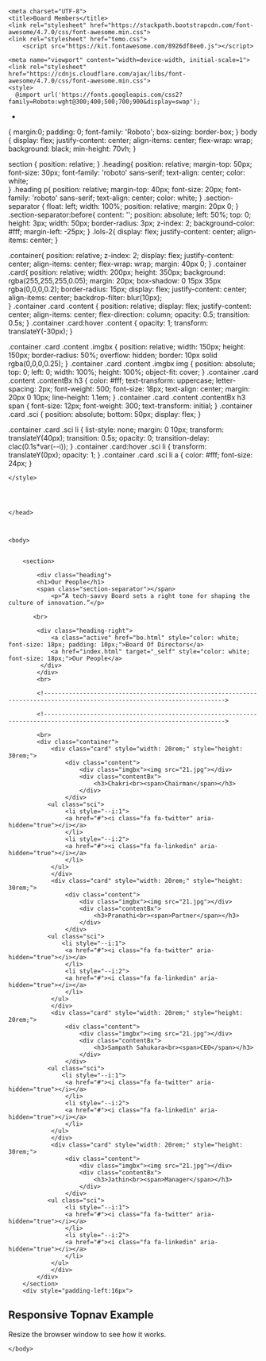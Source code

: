 <!DOCTYPE HTML>
<html lang="8">
<head>
    
    <meta charset="UTF-8">
    <title>Board Members</title>
    <link rel="stylesheet" href="https://stackpath.bootstrapcdn.com/font-awesome/4.7.0/css/font-awesome.min.css">
    <link rel="stylesheet" href="temo.css">
        <script src="https://kit.fontawesome.com/8926df8ee0.js"></script>
    
    <meta name="viewport" content="width=device-width, initial-scale=1">
    <link rel="stylesheet" href="https://cdnjs.cloudflare.com/ajax/libs/font-awesome/4.7.0/css/font-awesome.min.css">
    <style>
      @import url('https://fonts.googleapis.com/css2?family=Roboto:wght@300;400;500;700;900&display=swap');
* 
{
    margin:0;
    padding: 0;
    font-family: 'Roboto';
    box-sizing: border-box;
}
body
{
    display: flex;
    justify-content: center;
    align-items: center;
    flex-wrap: wrap;
    background: black;
    min-height: 70vh;
}


section
{
  position: relative;
}
.heading{
    position: relative;
    margin-top: 50px;
    font-size: 30px;
    font-family: 'roboto' sans-serif;
    text-align: center;
    color: white;  
}
.heading p{
    position: relative;
    margin-top: 40px;
    font-size: 20px;
    font-family: 'roboto' sans-serif;
    text-align: center;
    color: white; 
}
.section-separator {
	float: left;
	width: 100%;
	position: relative;
	margin: 20px 0;
}
.section-separator:before{
	content: '';
	position: absolute;
	left: 50%;
	top: 0;
	height: 3px;
	width: 50px;
	border-radius: 3px;
	z-index: 2;
	background-color: #fff;
	margin-left: -25px;
}
.lols-2{
     display: flex;
    justify-content: center;
    align-items: center;
}


.container{
    position: relative;
    z-index: 2;
    display: flex;
    justify-content: center;
    align-items: center;
    flex-wrap: wrap;
    margin: 40px 0;
}
.container .card{
    position: relative;
    width: 200px;
    height: 350px;
    background: rgba(255,255,255,0.05);
    margin: 20px;
    box-shadow: 0 15px 35px rgba(0,0,0,0.2);
    border-radius: 15px;
    display: flex;
    justify-content: center;
    align-items: center;
    backdrop-filter: blur(10px);  
}
.container .card .content
{
    position: relative;
    display: flex;
    justify-content: center;
    align-items: center;
    flex-direction: column;
    opacity: 0.5;
    transition: 0.5s;
}
.container .card:hover .content
{
    opacity: 1;
    transform: translateY(-30px);
}

.container .card .content .imgbx
{
    position: relative;
    width: 150px;
    height: 150px;
    border-radius: 50%;
    overflow: hidden;
    border: 10px solid rgba(0,0,0,0.25);
}
.container .card .content .imgbx img
{
    position: absolute;
    top: 0;
    left: 0;
    width: 100%;
    height: 100%;
    object-fit: cover;
}
.container .card .content .contentBx h3
{
    color: #fff;
    text-transform: uppercase;
    letter-spacing: 2px;
    font-weight: 500;
    font-size: 18px;
    text-align: center;
    margin: 20px 0 10px;
    line-height: 1.1em;
}
.container .card .content .contentBx h3 span
{
    font-size: 12px;
    font-weight: 300;
    text-transform: initial;
}
.container .card .sci
{
    position: absolute;
    bottom: 50px;
    display: flex;
}

.container .card .sci li
{
    list-style: none;
    margin: 0 10px;
    transform: translateY(40px);
    transition: 0.5s;
    opacity: 0;
    transition-delay: clac(0.1s*var(--i));
}
.container .card:hover .sci li
{
    transform: translateY(0px);
    opacity: 1;
}
.container .card .sci li a 
{
    color: #fff;
    font-size: 24px;
}


      
    </style>

        


    </head>



    <body>  
        

        <section>
            
            <div class="heading">
            <h1>Our People</h1>
            <span class="section-separator"></span>
                <p>“A tech-savvy Board sets a right tone for shaping the culture of innovation.”</p>  
                
           <br>
            
            <div class="heading-right">
                <a class="active" href="bo.html" style="color: white; font-size: 18px; padding: 10px;">Board Of Directors</a>
                <a href="index.html" target="_self" style="color: white; font-size: 18px;">Our People</a>
             </div>
            </div>
            <br>

            <!------------------------------------------------------------------------------------------------------------------------->
            
            <!------------------------------------------------------------------------------------------------------------------------->
            
            <br>
            <div class="container">
                <div class="card" style="width: 20rem;" style="height: 30rem;">
                    <div class="content">
                        <div class="imgbx"><img src="21.jpg"></div>
                        <div class="contentBx">
                            <h3>Chakri<br><span>Chairman</span></h3>
                        </div> 
                    </div>
               <ul class="sci">
                    <li style="--i:1">
                    <a href="#"><i class="fa fa-twitter" aria-hidden="true"></i></a>
                    </li>
                    <li style="--i:2">
                    <a href="#"><i class="fa fa-linkedin" aria-hidden="true"></i></a>
                    </li>     
                </ul>               
                </div>
                <div class="card" style="width: 20rem;" style="height: 30rem;">
                    <div class="content">
                        <div class="imgbx"><img src="21.jpg"></div>
                        <div class="contentBx">
                            <h3>Pranathi<br><span>Partner</span></h3>
                        </div> 
                    </div>
               <ul class="sci">
                   <li style="--i:1">
                    <a href="#"><i class="fa fa-twitter" aria-hidden="true"></i></a>
                    </li>
                    <li style="--i:2">
                    <a href="#"><i class="fa fa-linkedin" aria-hidden="true"></i></a>
                    </li>     
                </ul>               
                </div>
                <div class="card" style="width: 20rem;" style="height: 20rem;">
                    <div class="content">
                        <div class="imgbx"><img src="21.jpg"></div>
                        <div class="contentBx">
                            <h3>Sampath Sahukara<br><span>CEO</span></h3>
                        </div> 
                    </div>
               <ul class="sci">
                   <li style="--i:1">
                    <a href="#"><i class="fa fa-twitter" aria-hidden="true"></i></a>
                    </li>
                    <li style="--i:2">
                    <a href="#"><i class="fa fa-linkedin" aria-hidden="true"></i></a>
                    </li>     
                </ul>               
                </div>
                <div class="card" style="width: 20rem;" style="height: 30rem;">
                    <div class="content">
                        <div class="imgbx"><img src="21.jpg"></div>
                        <div class="contentBx">
                            <h3>Jathin<br><span>Manager</span></h3>
                        </div> 
                    </div>
               <ul class="sci">
                    <li style="--i:1">
                    <a href="#"><i class="fa fa-twitter" aria-hidden="true"></i></a>
                    </li>
                    <li style="--i:2">
                    <a href="#"><i class="fa fa-linkedin" aria-hidden="true"></i></a>
                    </li>     
                </ul>        
                </div>
            </div>
        </section>
        <div style="padding-left:16px">
  <h2>Responsive Topnav Example</h2>
  <p>Resize the browser window to see how it works.</p>
</div>

<script>
function myFunction() {
  var x = document.getElementById("myTopnav");
  if (x.className === "topnav") {
    x.className += " responsive";
  } else {
    x.className = "topnav";
  }
}
</script>

    </body>

    
</html>
